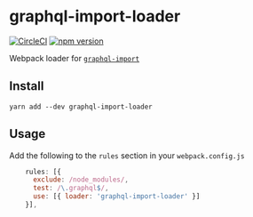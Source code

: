# graphql-import-loader

[![CircleCI](https://circleci.com/gh/graphcool/graphql-import-loader.svg?style=shield)](https://circleci.com/gh/graphcool/graphql-import-loader) [![npm version](https://badge.fury.io/js/graphql-import-loader.svg)](https://badge.fury.io/js/graphql-import-loader)


Webpack loader for [`graphql-import`](https://github.com/graphcool/graphql-import)

## Install

```console
yarn add --dev graphql-import-loader
```

## Usage

Add the following to the `rules` section in your `webpack.config.js`

```js
    rules: [{
      exclude: /node_modules/,
      test: /\.graphql$/,
      use: [{ loader: 'graphql-import-loader' }]
    }],
```
